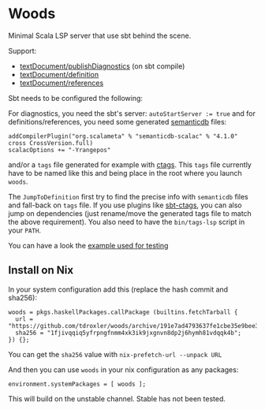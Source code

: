 Woods
=====

Minimal Scala LSP server that use sbt behind the scene.

Support:
* [textDocument/publishDiagnostics](https://microsoft.github.io/language-server-protocol/specifications/specification-3-14/#textDocument_publishDiagnostics) (on sbt compile)
* [textDocument/definition](https://microsoft.github.io/language-server-protocol/specifications/specification-3-14/#textDocument_definition)
* [textDocument/references](https://microsoft.github.io/language-server-protocol/specifications/specification-3-14/#textDocument_references)

Sbt needs to be configured the following:

For diagnostics, you need the sbt's server: `autoStartServer := true` and for definitions/references, you need some generated [semanticdb](https://scalameta.org/docs/semanticdb/guide.html) files:
```
addCompilerPlugin("org.scalameta" % "semanticdb-scalac" % "4.1.0" cross CrossVersion.full)
scalacOptions += "-Yrangepos"
```
and/or a `tags` file generated for example with [ctags](http://ctags.sourceforge.net/). This `tags` file currently have to be named like this and being place in the root where you launch `woods`.

The `JumpToDefinition` first try to find the precise info with `semanticdb` files and fall-back on `tags` file. If you use plugins like [sbt-ctags](https://github.com/ceedubs/sbt-ctags),
you can also jump on dependencies (just rename/move the generated tags file to match the above requirement). You also need to have the `bin/tags-lsp` script in your `PATH`.

You can have a look the [example used for testing](https://github.com/tdroxler/woods/tree/master/test/resources)

Install on Nix
--------------

In your system configuration add this (replace the hash commit and sha256):

    woods = pkgs.haskellPackages.callPackage (builtins.fetchTarball {
      url = "https://github.com/tdroxler/woods/archive/191e7ad4793637fe1cbe35e9bee375a6de459cb6.tar.gz";
      sha256 = "1fjivqqiq5yfrpngfnmm4xk3ik9jxgnvn8dp2j6hymh81vdqqk4b";
    }) {};

You can get the `sha256` value with `nix-prefetch-url --unpack URL`

And then you can use `woods` in your nix configuration as any packages:

    environment.systemPackages = [ woods ];

This will build on the unstable channel. Stable has not been tested.
